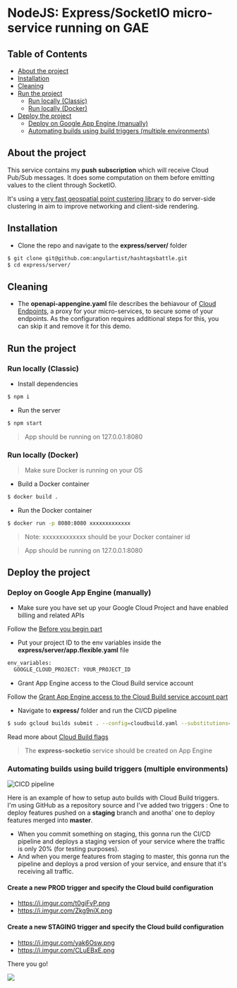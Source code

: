# NodeJS: Express/SocketIO micro-service running on GAE

## Table of Contents

* [About the project](#about-the-project)
* [Installation](#installation)
* [Cleaning](#cleaning)
* [Run the project](#run-the-project)
  * [Run locally (Classic)](#run-locally-classic)
  * [Run locally (Docker)](#run-locally-docker)
* [Deploy the project](#deploy-the-project)
  * [Deploy on Google App Engine (manually)](#deploy-on-google-app-engine-manually)
  * [Automating builds using build triggers (multiple environments)](#automating-builds-using-build-triggers-multiple-environments)
  
## About the project

This service contains my **push subscription** which will receive Cloud Pub/Sub messages. It does some computation on them before emitting values to the client through SocketIO.

It's using a [very fast geospatial point custering library](https://blog.mapbox.com/clustering-millions-of-points-on-a-map-with-supercluster-272046ec5c97) to do server-side clustering in aim to improve networking and client-side rendering.
 
## Installation

* Clone the repo and navigate to the **express/server/** folder

```sh
$ git clone git@github.com:angulartist/hashtagsbattle.git
$ cd express/server/
```

## Cleaning

- The **openapi-appengine.yaml** file describes the behiavour of [Cloud Endpoints](https://cloud.google.com/endpoints/), a proxy for your micro-services, to secure some of your endpoints. As the configuration requires additional steps for this, you can skip it and remove it for this demo.


## Run the project

### Run locally (Classic)

* Install dependencies

```sh
$ npm i
```

* Run the server

```sh
$ npm start
```

> App should be running on 127.0.0.1:8080

### Run locally (Docker)

> Make sure Docker is running on your OS

* Build a Docker container

```sh
$ docker build .
```

* Run the Docker container

```sh
$ docker run -p 8080:8080 xxxxxxxxxxxxx
```

> Note: xxxxxxxxxxxxx should be your Docker container id

> App should be running on 127.0.0.1:8080

## Deploy the project

### Deploy on Google App Engine (manually)

- Make sure you have set up your Google Cloud Project and have enabled billing and related APIs

Follow the [Before you begin part](https://cloud.google.com/appengine/docs/flexible/nodejs/quickstart)

- Put your project ID to the env variables inside the **express/server/app.flexible.yaml** file

```sh
env_variables:
  GOOGLE_CLOUD_PROJECT: YOUR_PROJECT_ID
```

- Grant App Engine access to the Cloud Build service account

Follow the [Grant App Engine access to the Cloud Build service account part](https://cloud.google.com/source-repositories/docs/quickstart-triggering-builds-with-source-repositories)

- Navigate to **express/** folder and run the CI/CD pipeline

```sh
$ sudo gcloud builds submit . --config=cloudbuild.yaml --substitutions=_VID=prod,_GAE_PROMOTE=--promote,_GAE_TRAFFIC=prod=1
```

Read more about [Cloud Build flags](https://cloud.google.com/appengine/docs/flexible/nodejs/testing-and-deploying-your-app)

> The **express-socketio** service should be created on App Engine

### Automating builds using build triggers (multiple environments)

![CICD pipeline](https://i.imgur.com/iTmjgkp.png)

Here is an example of how to setup auto builds with Cloud Build triggers. I'm using GitHub as a repository source and I've added two triggers : One to deploy features pushed on a **staging** branch and anotha' one to deploy features merged into **master**.

* When you commit something on staging, this gonna run the CI/CD pipeline and deploys a staging version of your service where the traffic is only 20% (for testing purposes).
* And when you merge features from staging to master, this gonna run the pipeline and deploys a prod version of your service, and ensure that it's receiving all traffic.

#### Create a new PROD trigger and specify the **Cloud build** configuration

* https://i.imgur.com/t0giFvP.png
* https://i.imgur.com/Zkg9niX.png

#### Create a new STAGING trigger and specify the **Cloud build** configuration

* https://i.imgur.com/yak6Osw.png
* https://i.imgur.com/CLuEBxE.png


There you go!

![](https://i.kym-cdn.com/photos/images/newsfeed/001/282/726/110.png)
